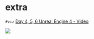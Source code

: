 # extra

`#viz` [Day 4, 5, 6 Unreal Engine 4 - Video](https://www.reddit.com/r/adventofcode/comments/k9lv2p/2020_day_4_5_6_unreal_engine_4_video/)

[![](https://i.ytimg.com/vi/8HGZzwkDlCY/hqdefault.jpg)](https://youtu.be/8HGZzwkDlCY)
